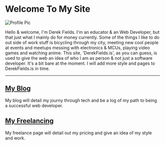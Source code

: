 # Welcome To My Site  
![Profile Pic](@alias_Home/ProtfolioProfilePic.jpg "A head shot of me.")

 Hello & welcome, I'm Derek Fields.
 I'm an educator & an Web Developer, but that just what I mainly do for money currently. Some of the things I like to do out side of work stuff is bicycling through my city, meeting new cool people at events and meetups messing with electronics & MCUs, playing video games and watching anime. This site, 'DerekFields.is', as you can guess, is used to give the web an idea of who I am as person & not just a software developer. It's a bit bare at the moment. I will add more style and pages to DerekFields.is in time. 

---

## [My Blog](https://derekfields.is/blogging)
My blog will detail my journy through tech and be a log of my path to being a successful web developer.

## [My Freelancing](/freelancing)
My freelance page will detail out my pricing and give an idea of my style and work.
